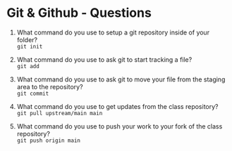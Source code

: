 # Git & Github - Questions

1. What command do you use to setup a git repository inside of your folder?<br>
`git init`

2. What command do you use to ask git to start tracking a file?<br>
`git add`

3. What command do you use to ask git to move your file from the staging area to the repository?<br>
`git commit`

4. What command do you use to get updates from the class repository?<br>
`git pull upstream/main main`

5. What command do you use to push your work to your fork of the class repository?<br>
`git push origin main`